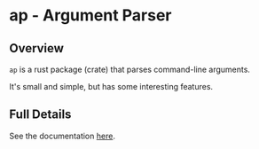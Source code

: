 # ap - Argument Parser

## Overview

`ap` is a rust package (crate) that parses command-line arguments.

It's small and simple, but has some interesting features.

## Full Details

See the documentation [here][docs].

[docs]: https://docs.rs/ap
